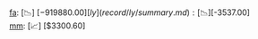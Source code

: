 [fa](record/fa/summary.md): [📉] [$-919880.00]  
[ly](record/ly/summary.md): [📉] [$-3537.00]  
[mm](record/mm/summary.md): [📈] [$3300.60]  

